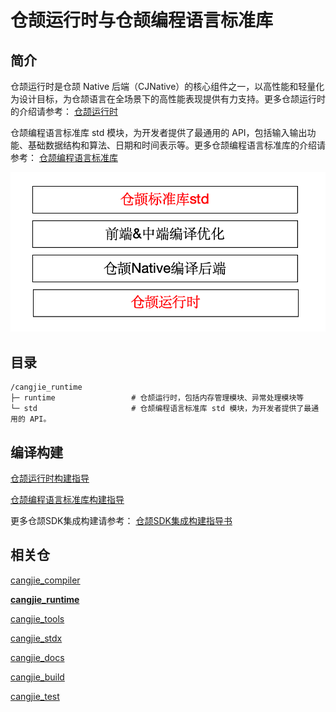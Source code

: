 # 仓颉运行时与仓颉编程语言标准库

## 简介

仓颉运行时是仓颉 Native 后端（CJNative）的核心组件之一，以高性能和轻量化为设计目标，为仓颉语言在全场景下的高性能表现提供有力支持。更多仓颉运行时的介绍请参考： [仓颉运行时](https://gitcode.com/Cangjie/cangjie_runtime/blob/main/runtime/README_zh.md)

仓颉编程语言标准库 std 模块，为开发者提供了最通用的 API，包括输入输出功能、基础数据结构和算法、日期和时间表示等。更多仓颉编程语言标准库的介绍请参考： [仓颉编程语言标准库](https://gitcode.com/Cangjie/cangjie_runtime/blob/dev/std/README_zh.md)

![alt text](std/figures/runtime_std_zh.png)

## 目录

```
/cangjie_runtime
├─ runtime                 # 仓颉运行时，包括内存管理模块、异常处理模块等
└─ std                     # 仓颉编程语言标准库 std 模块，为开发者提供了最通用的 API。
```

## 编译构建

[仓颉运行时构建指导](https://gitcode.com/Cangjie/cangjie_runtime/blob/main/runtime/README_zh.md)

[仓颉编程语言标准库构建指导](https://gitcode.com/Cangjie/cangjie_runtime/blob/dev/std/README_zh.md)

更多仓颉SDK集成构建请参考： [仓颉SDK集成构建指导书](https://gitcode.com/Cangjie/cangjie_build/blob/main/README_zh.md)

## 相关仓

[cangjie_compiler](https://gitcode.com/Cangjie/cangjie_compiler)

[**cangjie_runtime**](https://gitcode.com/Cangjie/cangjie_runtime)

[cangjie_tools](https://gitcode.com/Cangjie/cangjie_tools)

[cangjie_stdx](https://gitcode.com/Cangjie/cangjie_stdx)

[cangjie_docs](https://gitcode.com/Cangjie/cangjie_docs)

[cangjie_build](https://gitcode.com/Cangjie/cangjie_build)

[cangjie_test](https://gitcode.com/Cangjie/cangjie_test)
